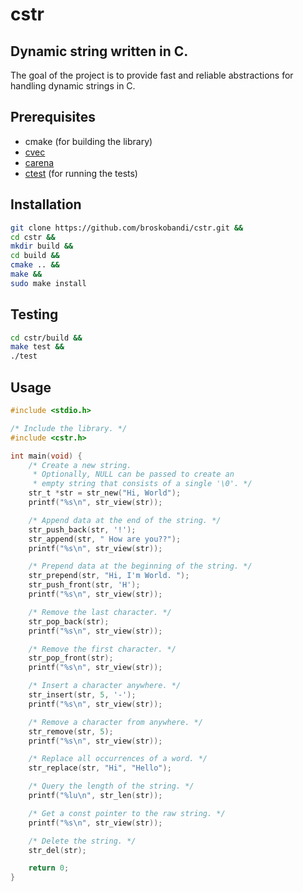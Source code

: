 # cstr
## Dynamic string written in C.
The goal of the project is to provide fast and reliable abstractions for
handling dynamic strings in C.
## Prerequisites
- cmake (for building the library)
- [cvec](https://github.com/broskobandi/cvec.git)
- [carena](https://github.com/broskobandi/carena.git)
- [ctest](https://github.com/broskobandi/ctest.git) (for running the tests)
## Installation
```bash
git clone https://github.com/broskobandi/cstr.git &&
cd cstr &&
mkdir build &&
cd build &&
cmake .. &&
make &&
sudo make install
```
## Testing
```bash
cd cstr/build &&
make test &&
./test
```
## Usage
```c
#include <stdio.h>

/* Include the library. */
#include <cstr.h>

int main(void) {
	/* Create a new string.
	 * Optionally, NULL can be passed to create an 
	 * empty string that consists of a single '\0'. */
	str_t *str = str_new("Hi, World");
	printf("%s\n", str_view(str));

	/* Append data at the end of the string. */
	str_push_back(str, '!');
	str_append(str, " How are you??");
	printf("%s\n", str_view(str));

	/* Prepend data at the beginning of the string. */
	str_prepend(str, "Hi, I'm World. ");
	str_push_front(str, 'H');
	printf("%s\n", str_view(str));

	/* Remove the last character. */
	str_pop_back(str);
	printf("%s\n", str_view(str));

	/* Remove the first character. */
	str_pop_front(str);
	printf("%s\n", str_view(str));

	/* Insert a character anywhere. */
	str_insert(str, 5, '-');
	printf("%s\n", str_view(str));

	/* Remove a character from anywhere. */
	str_remove(str, 5);
	printf("%s\n", str_view(str));

	/* Replace all occurrences of a word. */
	str_replace(str, "Hi", "Hello");

	/* Query the length of the string. */
	printf("%lu\n", str_len(str));

	/* Get a const pointer to the raw string. */
	printf("%s\n", str_view(str));

	/* Delete the string. */
	str_del(str);

	return 0;
}
```
